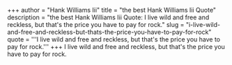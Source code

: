 +++
author = "Hank Williams Iii"
title = "the best Hank Williams Iii Quote"
description = "the best Hank Williams Iii Quote: I live wild and free and reckless, but that's the price you have to pay for rock."
slug = "i-live-wild-and-free-and-reckless-but-thats-the-price-you-have-to-pay-for-rock"
quote = '''I live wild and free and reckless, but that's the price you have to pay for rock.'''
+++
I live wild and free and reckless, but that's the price you have to pay for rock.
